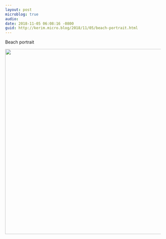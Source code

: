 ```yaml
---
layout: post
microblog: true
audio: 
date: 2018-11-05 06:08:16 -0800
guid: http://kerim.micro.blog/2018/11/05/beach-portrait.html
---
```

Beach portrait

<img src="https://micro.oxus.net/uploads/2018/ffc3ea6392.jpg" width="600" height="600" />
